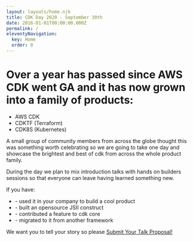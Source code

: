 ```yaml
---
layout: layouts/home.njk
title: CDK Day 2020 - September 30th
date: 2016-01-01T00:00:00.000Z
permalink: /
eleventyNavigation:
  key: Home
  order: 0
---
```


<h1 class="text-3xl">Over a year has passed since AWS CDK went GA and it has now grown into a family of products: </h1>

<ul class="text-2xl mt-6 mb-12">
  <li>
    AWS CDK
  </li>
  <li>
    CDKTF (Terraform)
  </li>
  <li>
    CDK8S (Kubernetes)
  </li>
</ul>

A small group of community members from across the globe thought this was something worth celebrating so we are going to take one day and showcase the brightest and best of cdk from across the whole product family.

<p class="mt-6 mb-6">During the day we plan to mix introduction talks with hands on builders sessions so that everyone can leave having learned something new.</p>

<p class="my-6">If you have:</p>

<ul>
  <li>- used it in your company to build a cool product</li>
  <li>- built an opensource JSII construct</li>
  <li>- contributed a feature to cdk core</li>
  <li>- migrated to it from another framework</li>
</ul>

<p class="mt-12">We want you to tell your story so please <a href="https://sessionize.com/cdkday">Submit Your Talk Proposal!</a></p>
